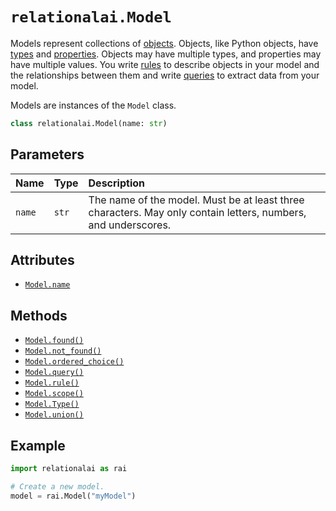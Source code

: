 <!-- markdownlint-disable MD024 -->

# `relationalai.Model`

Models represent collections of [objects](../Instance/README.md).
Objects, like Python objects, have [types](../Type/README.md) and [properties](../InstanceProperty/README.md).
Objects may have multiple types, and properties may have multiple values.
You write [rules](../Model/rule.md) to describe objects in your model and the relationships between them
and write [queries](../Model/query.md) to extract data from your model.

Models are instances of the `Model` class.

```python
class relationalai.Model(name: str)
```

## Parameters

| Name | Type | Description |
| :--- | :--- | :------ |
| `name` | `str` | The name of the model. Must be at least three characters. May only contain letters, numbers, and underscores. |

## Attributes

- [`Model.name`](./name.md)

## Methods

- [`Model.found()`](./found.md)
- [`Model.not_found()`](./not_found.md)
- [`Model.ordered_choice()`](./ordered_choice.md)
- [`Model.query()`](./query.md)
- [`Model.rule()`](./rule.md)
- [`Model.scope()`](./scope.md)
- [`Model.Type()`](./Type.md)
- [`Model.union()`](./union.md)

## Example

```python
import relationalai as rai

# Create a new model.
model = rai.Model("myModel")
```
